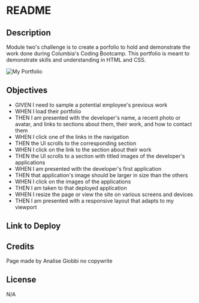 # README

## Description

Module two's challenge is to create a porfolio to hold and demonstrate the work done during Columbia's Coding Bootcamp. This portfolio is meant to demonstrate skills and understanding in HTML and CSS.

![My Portfolio](./assets/images/Screen%20Shot%202022-11-15%20at%2012.09.07%20PM.png)

## Objectives
- GIVEN I need to sample a potential employee's previous work
- WHEN I load their portfolio
- THEN I am presented with the developer's name, a recent photo or avatar, and links to sections about them, their work, and how to contact them
- WHEN I click one of the links in the navigation
- THEN the UI scrolls to the corresponding section
- WHEN I click on the link to the section about their work
- THEN the UI scrolls to a section with titled images of the developer's applications
- WHEN I am presented with the developer's first application
- THEN that application's image should be larger in size than the others
- WHEN I click on the images of the applications
- THEN I am taken to that deployed application
- WHEN I resize the page or view the site on various screens and devices
- THEN I am presented with a responsive layout that adapts to my viewport



## Link to Deploy

## Credits
Page made by Analise Giobbi
no copywrite

## License
N/A